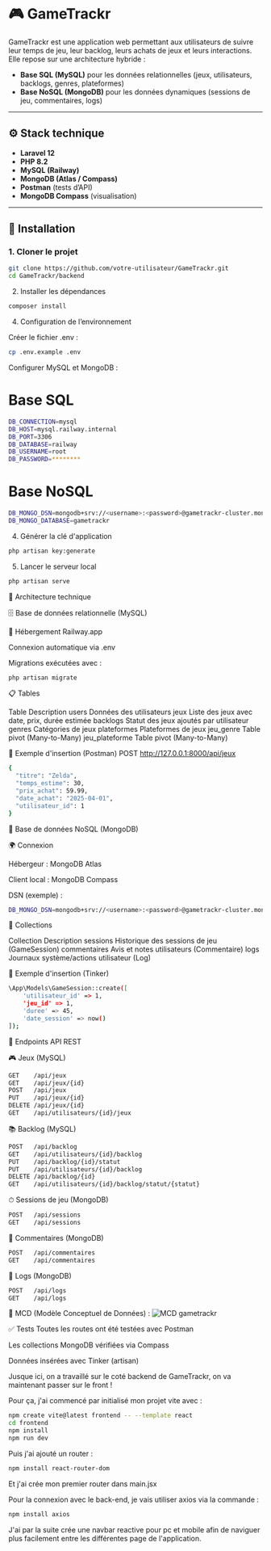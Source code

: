 # 🎮 GameTrackr

GameTrackr est une application web permettant aux utilisateurs de suivre leur temps de jeu, leur backlog, leurs achats de jeux et leurs interactions.  
Elle repose sur une architecture hybride :

- **Base SQL (MySQL)** pour les données relationnelles (jeux, utilisateurs, backlogs, genres, plateformes)
- **Base NoSQL (MongoDB)** pour les données dynamiques (sessions de jeu, commentaires, logs)

---

## ⚙️ Stack technique

- **Laravel 12**
- **PHP 8.2**
- **MySQL (Railway)**
- **MongoDB (Atlas / Compass)**
- **Postman** (tests d’API)
- **MongoDB Compass** (visualisation)

---

## 🚀 Installation

### 1. Cloner le projet

```bash
git clone https://github.com/votre-utilisateur/GameTrackr.git
cd GameTrackr/backend
```
2. Installer les dépendances

```bash
composer install
```

4. Configuration de l’environnement

Créer le fichier .env :

```bash
cp .env.example .env
```

Configurer MySQL et MongoDB :

# Base SQL

```bash
DB_CONNECTION=mysql
DB_HOST=mysql.railway.internal
DB_PORT=3306
DB_DATABASE=railway
DB_USERNAME=root
DB_PASSWORD=********
```

# Base NoSQL

```bash
DB_MONGO_DSN=mongodb+srv://<username>:<password>@gametrackr-cluster.mongodb.net/gametrackr
DB_MONGO_DATABASE=gametrackr
```

4. Générer la clé d'application

```bash
php artisan key:generate
```

5. Lancer le serveur local
   
```bash
php artisan serve
```

🧱 Architecture technique

🗄️ Base de données relationnelle (MySQL)

🔌 Hébergement
Railway.app

Connexion automatique via .env

Migrations exécutées avec :

```bash
php artisan migrate
```

📋 Tables

Table	Description
users	Données des utilisateurs
jeux	Liste des jeux avec date, prix, durée estimée
backlogs	Statut des jeux ajoutés par utilisateur
genres	Catégories de jeux
plateformes	Plateformes de jeux
jeu_genre	Table pivot (Many-to-Many)
jeu_plateforme	Table pivot (Many-to-Many)

🔁 Exemple d'insertion (Postman)
POST http://127.0.0.1:8000/api/jeux

```bash
{
  "titre": "Zelda",
  "temps_estime": 30,
  "prix_achat": 59.99,
  "date_achat": "2025-04-01",
  "utilisateur_id": 1
}
```

🍃 Base de données NoSQL (MongoDB)

🌍 Connexion

Hébergeur : MongoDB Atlas

Client local : MongoDB Compass

DSN (exemple) :

```bash
DB_MONGO_DSN=mongodb+srv://<username>:<password>@gametrackr-cluster.mongodb.net/gametrackr
```

📁 Collections

Collection	Description
sessions	Historique des sessions de jeu (GameSession)
commentaires	Avis et notes utilisateurs (Commentaire)
logs	Journaux système/actions utilisateur (Log)

🔁 Exemple d'insertion (Tinker)

```bash
\App\Models\GameSession::create([
    'utilisateur_id' => 1,
    'jeu_id' => 1,
    'duree' => 45,
    'date_session' => now()
]);
```

🔀 Endpoints API REST

🎮 Jeux (MySQL)

```bash
GET    /api/jeux
GET    /api/jeux/{id}
POST   /api/jeux
PUT    /api/jeux/{id}
DELETE /api/jeux/{id}
GET    /api/utilisateurs/{id}/jeux
```

📚 Backlog (MySQL)

```bash
POST   /api/backlog
GET    /api/utilisateurs/{id}/backlog
PUT    /api/backlog/{id}/statut
PUT    /api/utilisateurs/{id}/backlog
DELETE /api/backlog/{id}
GET    /api/utilisateurs/{id}/backlog/statut/{statut}
```

⏱ Sessions de jeu (MongoDB)

```bash
POST   /api/sessions
GET    /api/sessions
```

💬 Commentaires (MongoDB)

```bash
POST   /api/commentaires
GET    /api/commentaires
```

📝 Logs (MongoDB)

```bash
POST   /api/logs
GET    /api/logs
```

🧠 MCD (Modèle Conceptuel de Données) : 
![MCD gametrackr](https://github.com/user-attachments/assets/3b7bd76f-3147-4b54-a4da-7d4a45a270f0)

✅ Tests
Toutes les routes ont été testées avec Postman

Les collections MongoDB vérifiées via Compass

Données insérées avec Tinker (artisan)

Jusque ici, on a travaillé sur le coté backend de GameTrackr, on va maintenant passer sur le front !

Pour ça, j'ai commencé par initialisé mon projet vite avec :

```bash
npm create vite@latest frontend -- --template react
cd frontend
npm install
npm run dev
```

Puis j'ai ajouté un router :

```bash
npm install react-router-dom
```

Et j'ai crée mon premier router dans main.jsx

Pour la connexion avec le back-end, je vais utiliser axios via la commande : 

```bash 
npm install axios
```

J'ai par la suite crée une navbar reactive pour pc et mobile afin de naviguer plus facilement entre les différentes page de l'application.

